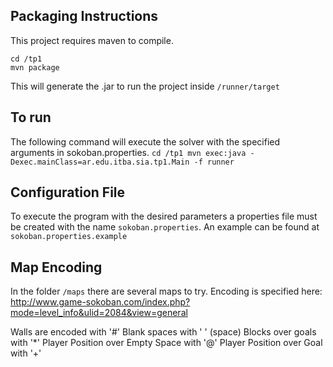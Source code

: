 ## Packaging Instructions

This project requires maven to compile.

```
cd /tp1
mvn package
```

This will generate the .jar to run the project inside `/runner/target`

## To run

The following command will execute the solver with the specified arguments in sokoban.properties.
``
cd /tp1
mvn exec:java -Dexec.mainClass=ar.edu.itba.sia.tp1.Main -f runner
``

## Configuration File

To execute the program with the desired parameters a properties file must be created with the name `sokoban.properties`.
An example can be found at `sokoban.properties.example`

## Map Encoding

In the folder `/maps` there are several maps to try. Encoding is specified here: http://www.game-sokoban.com/index.php?mode=level_info&ulid=2084&view=general

Walls are encoded with '#'
Blank spaces with ' ' (space)
Blocks over goals with '*'
Player Position over Empty Space with '@'
Player Position over Goal with '+'



